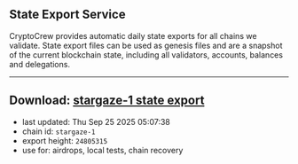 ## State Export Service
CryptoCrew provides automatic daily state exports for all chains we validate. State export files can be used as genesis files and are a snapshot of the current blockchain state, including all validators, accounts, balances and delegations.

---
**Download: [stargaze-1 state export](https://dl-eu2.ccvalidators.com/SERVICE/stargaze/stargaze-1_export_24805315.json)**
---

- last updated: Thu Sep 25 2025 05:07:38
- chain id: `stargaze-1`
- export height: `24805315`
- use for: airdrops, local tests, chain recovery
